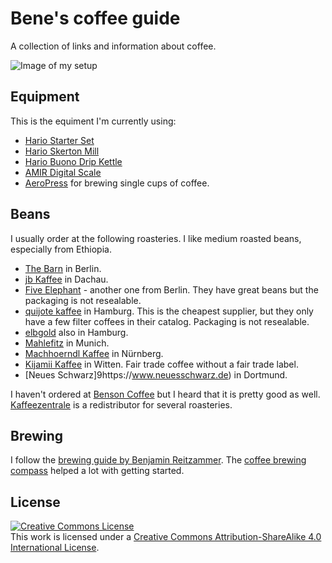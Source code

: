 # Bene's coffee guide

A collection of links and information about coffee.

![Image of my setup](https://raw.githubusercontent.com/britter/coffee/master/IMG_7190.jpg)

## Equipment

This is the equiment I'm currently using:

 - [Hario Starter Set](https://www.amazon.de/gp/product/B00JJIOJ7E/ref=oh_aui_detailpage_o02_s00?ie=UTF8&psc=1)
 - [Hario Skerton Mill](https://www.amazon.de/gp/product/B001802PIQ/ref=oh_aui_detailpage_o01_s00?ie=UTF8&psc=1)
 - [Hario Buono Drip Kettle](https://www.amazon.de/gp/product/B008L3R8BM/ref=oh_aui_detailpage_o01_s01?ie=UTF8&psc=1)
 - [AMIR Digital Scale](https://www.amazon.de/gp/product/B01DKIYELO/ref=oh_aui_detailpage_o08_s00?ie=UTF8&psc=1)
 - [AeroPress](https://www.amazon.de/gp/product/B000GXZ2GS/ref=oh_aui_detailpage_o09_s00?ie=UTF8&psc=1) for brewing single cups of coffee.

## Beans

I usually order at the following roasteries. I like medium roasted beans, especially from Ethiopia.

- [The Barn](https://thebarn.de/) in Berlin.
- [jb Kaffee](http://jbkaffee.de ) in Dachau.
- [Five Elephant](https://www.fiveelephant.com/) - another one from Berlin. They have great beans but the packaging is not resealable.
- [quijote kaffee](https://www.quijote-kaffee.de/shop/filterkaffee) in Hamburg. This is the cheapest supplier, but they only have a few filter coffees in their catalog. Packaging is not resealable.
- [elbgold](https://www.elbgoldshop.com/) also in Hamburg.
- [Mahlefitz](http://www.mahlefitz.de/) in Munich.
- [Machhoerndl Kaffee](https://www.machhoerndl-kaffee.de/) in Nürnberg.
- [Kijamii Kaffee](https://www.kijamii-kaffee.de/) in Witten. Fair trade coffee without a fair trade label.
- [Neues Schwarz]9https://www.neuesschwarz.de) in Dortmund.

I haven't ordered at [Benson Coffee](https://benson.coffee/) but I heard that it is pretty good as well. [Kaffeezentrale](https://www.kaffeezentrale.de/) is a redistributor for several roasteries.

## Brewing

I follow the [brewing guide by Benjamin Reitzammer](https://gist.github.com/benjmin-r/cf329baf0af88ddfe2bc830d1656e6cb). The [coffee brewing compass](https://baristahustle.com/blogs/barista-hustle/the-coffee-compass) helped a lot with getting started.

## License

<a rel="license" href="http://creativecommons.org/licenses/by-sa/4.0/"><img alt="Creative Commons License" style="border-width:0" src="https://i.creativecommons.org/l/by-sa/4.0/88x31.png" /></a><br />This work is licensed under a <a rel="license" href="http://creativecommons.org/licenses/by-sa/4.0/">Creative Commons Attribution-ShareAlike 4.0 International License</a>.
